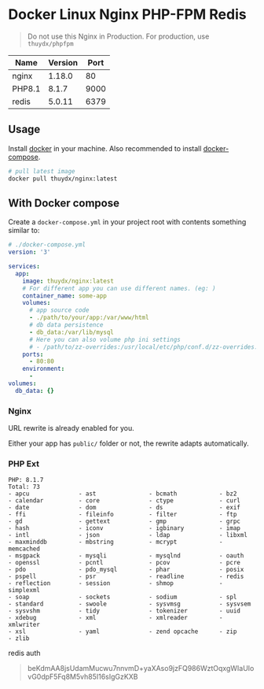 # Docker Linux Nginx PHP-FPM Redis
> Do not use this Nginx in Production.
> For production, use `thuydx/phpfpm`

Name          | Version | Port
--------------|---------|------
nginx         | 1.18.0  | 80
PHP8.1        | 8.1.7   | 9000
redis         | 5.0.11  | 6379

## Usage

Install [docker](https://docs.docker.com/install/) in your machine.
Also recommended to install [docker-compose](https://docs.docker.com/compose/install/).

```sh
# pull latest image
docker pull thuydx/nginx:latest
```

## With Docker compose

Create a `docker-compose.yml` in your project root with contents something similar to:

```yaml
# ./docker-compose.yml
version: '3'

services:
  app:
    image: thuydx/nginx:latest
    # For different app you can use different names. (eg: )
    container_name: some-app
    volumes:
      # app source code
      - ./path/to/your/app:/var/www/html
      # db data persistence
      - db_data:/var/lib/mysql
      # Here you can also volume php ini settings
      # - /path/to/zz-overrides:/usr/local/etc/php/conf.d/zz-overrides.ini
    ports:
      - 80:80
    environment:
      -
volumes:
  db_data: {}
```

### Nginx

URL rewrite is already enabled for you.

Either your app has `public/` folder or not, the rewrite adapts automatically.

### PHP Ext
```
PHP: 8.1.7
Total: 73
- apcu              - ast               - bcmath            - bz2
- calendar          - core              - ctype             - curl
- date              - dom               - ds                - exif
- ffi               - fileinfo          - filter            - ftp
- gd                - gettext           - gmp               - grpc
- hash              - iconv             - igbinary          - imap
- intl              - json              - ldap              - libxml
- maxminddb         - mbstring          - mcrypt            - memcached
- msgpack           - mysqli            - mysqlnd           - oauth
- openssl           - pcntl             - pcov              - pcre
- pdo               - pdo_mysql         - phar              - posix
- pspell            - psr               - readline          - redis
- reflection        - session           - shmop             - simplexml
- soap              - sockets           - sodium            - spl
- standard          - swoole            - sysvmsg           - sysvsem
- sysvshm           - tidy              - tokenizer         - uuid
- xdebug            - xml               - xmlreader         - xmlwriter
- xsl               - yaml              - zend opcache      - zip
- zlib
```

redis auth
> beKdmAA8jsUdamMucwu7nnvmD+yaXAso9jzFQ986WztOqxgWIaUIovG0dpF5Fq8M5vh85I16sIgGzKXB